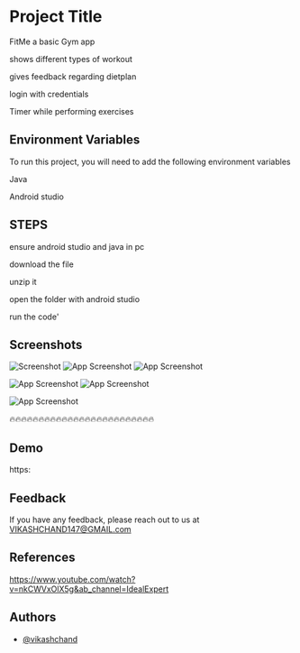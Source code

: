
# Project Title
FitMe  a basic Gym app

shows different types of workout 

gives feedback regarding dietplan

login with credentials

Timer while performing exercises




## Environment Variables

To run this project, you will need to add the following environment variables 

Java

Android studio




## STEPS

ensure android studio and java in pc

download the file

unzip it
 

open the folder with android studio 



run the code'
## Screenshots
![Screenshot ](https://i.postimg.cc/xTg91XPV/Whats-App-Image-2022-11-02-at-23-03-35.jpg)
![App Screenshot](https://i.postimg.cc/QdyscvP6/Whats-App-Image-2022-11-02-at-23-03-36.jpg)
![App Screenshot](https://i.postimg.cc/L6mHStLV/Whats-App-Image-2022-11-02-at-23-03-36-1.jpg)

![App Screenshot](https://i.postimg.cc/2S6rbCHb/Whats-App-Image-2022-11-02-at-23-03-36-2.jpg)
![App Screenshot](https://i.postimg.cc/prJR8rb8/Whats-App-Image-2022-11-02-at-23-03-37.jpg)

![App Screenshot](https://i.postimg.cc/BZTqRYL6/Whats-App-Image-2022-11-02-at-23-03-37-1.jpg)




🔥🔥🔥🔥🔥🔥🔥🔥🔥🔥🔥🔥🔥🔥🔥🔥🔥🔥🔥🔥🔥🔥🔥🔥🔥

## Demo
https:
## Feedback

If you have any feedback, please reach out to us at VIKASHCHAND147@GMAIL.com

## References

https://www.youtube.com/watch?v=nkCWVxOlX5g&ab_channel=IdealExpert

## Authors

- [@vikashchand](https://github.com/vikashchand)



